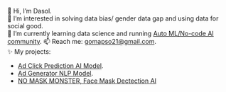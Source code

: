 👋 Hi, I’m Dasol.  
👀 I’m interested in solving data bias/ gender data gap and using data for social good.  
🌱 I’m currently learning data science and running [Auto ML/No-code AI community](https://knock-ai.circle.so/). 
📫 Reach me: gomapso21@gmail.com.   
✨ My projects:  
- [Ad Click Prediction AI Model](https://github.com/solhong/solhong/blob/main/clickpredictionAI.md).  
- [Ad Generator NLP Model](https://github.com/solhong/solhong/blob/main/adgenerator.md). 
- [NO MASK MONSTER, Face Mask Dectection AI](https://github.com/solhong/solhong/blob/main/nomaskmonster.md)


<!---
solhong/solhong is a ✨ special ✨ repository because its `README.md` (this file) appears on your GitHub profile.
You can click the Preview link to take a look at your changes.
--->
